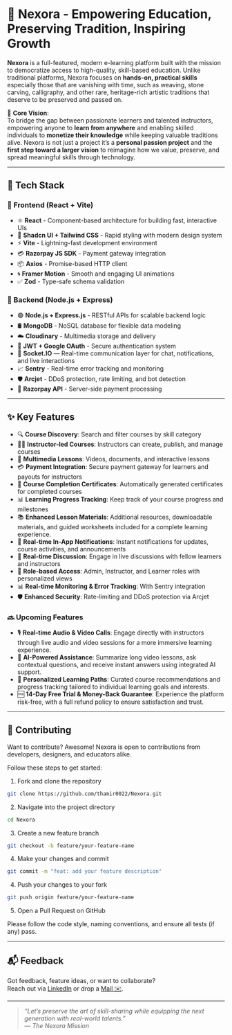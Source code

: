 # 🌟 Nexora - Empowering Education, Preserving Tradition, Inspiring Growth

**Nexora** is a full-featured, modern e-learning platform built with the mission to democratize access to high-quality, skill-based education.
Unlike traditional platforms, Nexora focuses on **hands-on, practical skills** especially those that are vanishing with time, 
such as weaving, stone carving, calligraphy, and other rare, heritage-rich artistic traditions that deserve to be preserved and passed on.  

🎯 **Core Vision**:  
To bridge the gap between passionate learners and talented instructors, empowering anyone to **learn from anywhere** and enabling skilled individuals to
**monetize their knowledge** while keeping valuable traditions alive. Nexora is not just a project it’s a **personal passion project** and the 
**first step toward a larger vision** to reimagine how we value, preserve, and spread meaningful skills through technology.

---

## 🚀 Tech Stack

### 🧩 Frontend (React + Vite)
- ⚛️ **React** - Component-based architecture for building fast, interactive UIs  
- 🎨 **Shadcn UI + Tailwind CSS** - Rapid styling with modern design system  
- ⚡ **Vite** - Lightning-fast development environment  
- 💳 **Razorpay JS SDK** - Payment gateway integration  
- 📦 **Axios** - Promise-based HTTP client  
- 🌀 **Framer Motion** - Smooth and engaging UI animations  
- ✅ **Zod** - Type-safe schema validation  

### 🔧 Backend (Node.js + Express)
- 🟢 **Node.js + Express.js** - RESTful APIs for scalable backend logic  
- 🛢️ **MongoDB** - NoSQL database for flexible data modeling  
- ☁️ **Cloudinary** - Multimedia storage and delivery  
- 🔐 **JWT + Google OAuth** - Secure authentication system
- 🔌 **Socket.IO** — Real-time communication layer for chat, notifications, and live interactions 
- 📈 **Sentry** - Real-time error tracking and monitoring  
- 🛡️ **Arcjet** - DDoS protection, rate limiting, and bot detection  
- 💸 **Razorpay API** - Server-side payment processing

---

## ✨ Key Features

- 🔍 **Course Discovery**: Search and filter courses by skill category  
- 👨‍🏫 **Instructor-led Courses**: Instructors can create, publish, and manage courses  
- 🎥 **Multimedia Lessons**: Videos, documents, and interactive lessons  
- 💳 **Payment Integration**: Secure payment gateway for learners and payouts for instructors  
- 🏅 **Course Completion Certificates**: Automatically generated certificates for completed courses  
- 📊 **Learning Progress Tracking**: Keep track of your course progress and milestones
- 📚 **Enhanced Lesson Materials**: Additional resources, downloadable materials, and guided worksheets included for a complete learning experience. 
- 💬 **Real-time In-App Notifications**: Instant notifications for updates, course activities, and announcements  
- 💬 **Real-time Discussion**: Engage in live discussions with fellow learners and instructors  
- 🔐 **Role-based Access**: Admin, Instructor, and Learner roles with personalized views  
- 📊 **Real-time Monitoring & Error Tracking**: With Sentry integration  
- 🛡️ **Enhanced Security**: Rate-limiting and DDoS protection via Arcjet  

### 🔜 **Upcoming Features**
- 🎙️ **Real-time Audio & Video Calls**: Engage directly with instructors through live audio and video sessions for a more immersive learning experience.  
- 🧠 **AI-Powered Assistance**: Summarize long video lessons, ask contextual questions, and receive instant answers using integrated AI support.  
- 🧩 **Personalized Learning Paths**: Curated course recommendations and progress tracking tailored to individual learning goals and interests.  
- 🆓 **14-Day Free Trial & Money-Back Guarantee**: Experience the platform risk-free, with a full refund policy to ensure satisfaction and trust.

---

## 🤝 Contributing

Want to contribute? Awesome! Nexora is open to contributions from developers, designers, and educators alike.

Follow these steps to get started:

1. Fork and clone the repository
```bash
git clone https://github.com/thamir0022/Nexora.git
```

2.  Navigate into the project directory
```bash
cd Nexora
```

3. Create a new feature branch
```bash
git checkout -b feature/your-feature-name
```

4. Make your changes and commit
```bash
git commit -m "feat: add your feature description"
```

4. Push your changes to your fork
```bash
git push origin feature/your-feature-name
```

5.  Open a Pull Request on GitHub

 
Please follow the code style, naming conventions, and ensure all tests (if any) pass.

---

## 📬 Feedback

Got feedback, feature ideas, or want to collaborate?  
Reach out via [LinkedIn](www.linkedin.com/in/thamirsiddik) or drop a [Mail ✉️](thamirsiddik@gmail.com).

---

> _“Let’s preserve the art of skill-sharing while equipping the next generation with real-world talents.”_  
> — *The Nexora Mission*
